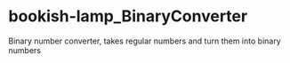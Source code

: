 # bookish-lamp_BinaryConverter
Binary number converter, takes regular numbers and turn them into binary numbers
